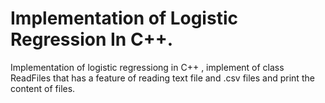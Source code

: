 # Implementation  of Logistic Regression In C++.
Implementation of logistic regressiong in C++ , implement of class ReadFiles that has a feature of reading text file and .csv files and print the content of files.

